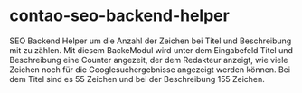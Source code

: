 # contao-seo-backend-helper
SEO Backend Helper um die Anzahl der Zeichen bei Titel und Beschreibung mit zu zählen.
Mit diesem BackeModul wird unter dem Eingabefeld Titel und Beschreibung eine Counter angezeit, der dem Redakteur anzeigt, wie viele Zeichen noch für die Googlesuchergebnisse angezeigt werden können. Bei dem Titel sind es 55 Zeichen und bei der Beschreibung 155 Zeichen.
